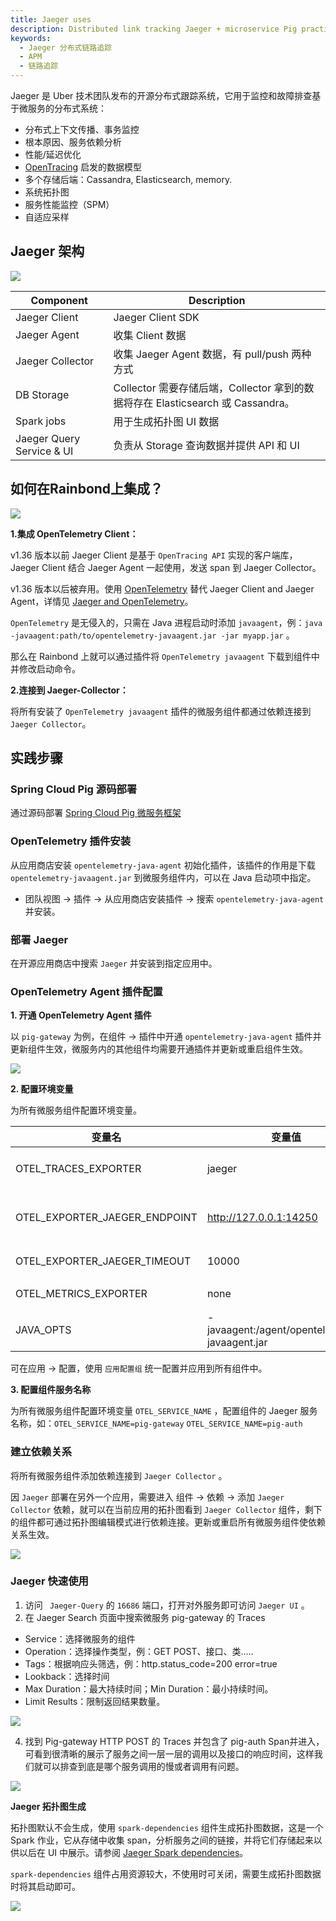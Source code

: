 ```yaml
---
title: Jaeger uses
description: Distributed link tracking Jaeger + microservice Pig practice sharing on Rainbond
keywords:
  - Jaeger 分布式链路追踪
  - APM
  - 链路追踪
---
```


Jaeger 是 Uber 技术团队发布的开源分布式跟踪系统，它用于监控和故障排查基于微服务的分布式系统：

- 分布式上下文传播、事务监控
- 根本原因、服务依赖分析
- 性能/延迟优化
- [OpenTracing](http://opentracing.io/) 启发的数据模型
- 多个存储后端：Cassandra, Elasticsearch, memory.
- 系统拓扑图
- 服务性能监控（SPM）
- 自适应采样

## Jaeger 架构

![](https://static.goodrain.com/wechat/jaeger/1.png)

| Component                                     | Description                                                    |
| --------------------------------------------- | -------------------------------------------------------------- |
| Jaeger Client                                 | Jaeger Client SDK                                              |
| Jaeger Agent                                  | 收集 Client 数据                                                   |
| Jaeger Collector                              | 收集 Jaeger Agent 数据，有 pull/push 两种方式                            |
| DB Storage                                    | Collector 需要存储后端，Collector 拿到的数据将存在 Elasticsearch 或 Cassandra。 |
| Spark jobs                                    | 用于生成拓扑图 UI 数据                                                  |
| Jaeger Query Service & UI | 负责从 Storage 查询数据并提供 API 和 UI                                   |

## 如何在Rainbond上集成？

![](https://static.goodrain.com/wechat/jaeger/2.png)

**1.集成 OpenTelemetry Client：**

v1.36 版本以前 Jaeger Client 是基于 `OpenTracing API` 实现的客户端库，Jaeger Client 结合 Jaeger Agent 一起使用，发送 span 到 Jaeger Collector。

v1.36 版本以后被弃用。使用 [OpenTelemetry](https://opentelemetry.io/) 替代  Jaeger Client and Jaeger Agent，详情见 [Jaeger and OpenTelemetry](https://medium.com/jaegertracing/jaeger-and-opentelemetry-1846f701d9f2)。

`OpenTelemetry` 是无侵入的，只需在 Java 进程启动时添加 `javaagent`，例：`java -javaagent:path/to/opentelemetry-javaagent.jar -jar myapp.jar` 。

那么在 Rainbond 上就可以通过插件将 `OpenTelemetry javaagent` 下载到组件中并修改启动命令。

**2.连接到 Jaeger-Collector：**

将所有安装了 `OpenTelemetry javaagent` 插件的微服务组件都通过依赖连接到 `Jaeger Collector`。

## 实践步骤

### Spring Cloud Pig 源码部署

通过源码部署 [Spring Cloud Pig 微服务框架](/docs/micro-service/example/pig)

### OpenTelemetry 插件安装

从应用商店安装 `opentelemetry-java-agent` 初始化插件，该插件的作用是下载 `opentelemetry-javaagent.jar` 到微服务组件内，可以在 Java 启动项中指定。

- 团队视图 -> 插件 -> 从应用商店安装插件 -> 搜索 `opentelemetry-java-agent` 并安装。

### 部署 Jaeger

在开源应用商店中搜索 `Jaeger` 并安装到指定应用中。

### OpenTelemetry Agent 插件配置

**1. 开通 OpenTelemetry Agent 插件**

以 `pig-gateway` 为例，在组件 -> 插件中开通 `opentelemetry-java-agent` 插件并更新组件生效，微服务内的其他组件均需要开通插件并更新或重启组件生效。

![](https://static.goodrain.com/wechat/jaeger/5.png)

**2. 配置环境变量**

为所有微服务组件配置环境变量。

| 变量名                                                                                          | 变量值                                                                                                    | 说明                             |
| -------------------------------------------------------------------------------------------- | ------------------------------------------------------------------------------------------------------ | ------------------------------ |
| OTEL_TRACES_EXPORTER                               | jaeger                                                                                                 | 选择 Jaeger exporter             |
| OTEL_EXPORTER_JAEGER_ENDPOINT | http://127.0.0.1:14250 | Jaeger Collector gRPC endpoint |
| OTEL_EXPORTER_JAEGER_TIMEOUT  | 10000                                                                                                  | 超时时间（毫秒）                       |
| OTEL_METRICS_EXPORTER                              | none                                                                                                   | Metrics 导出器                    |
| JAVA_OPTS                                                               | -javaagent:/agent/opentelemetry-javaagent.jar                          | Java 启动参数                      |

可在应用 -> 配置，使用 `应用配置组` 统一配置并应用到所有组件中。

**3. 配置组件服务名称**

为所有微服务组件配置环境变量 `OTEL_SERVICE_NAME` ，配置组件的 Jaeger 服务名称，如：`OTEL_SERVICE_NAME=pig-gateway` `OTEL_SERVICE_NAME=pig-auth`

### 建立依赖关系

将所有微服务组件添加依赖连接到 `Jaeger Collector` 。

因 `Jaeger` 部署在另外一个应用，需要进入 组件 -> 依赖 -> 添加 `Jaeger Collector` 依赖，就可以在当前应用的拓扑图看到 `Jaeger Collector` 组件，剩下的组件都可通过拓扑图编辑模式进行依赖连接。更新或重启所有微服务组件使依赖关系生效。

![](https://static.goodrain.com/wechat/jaeger/7.png)

### Jaeger 快速使用

1. 访问 ` Jaeger-Query` 的 `16686` 端口，打开对外服务即可访问 `Jaeger UI` 。
2. 在 Jaeger Search 页面中搜索微服务 pig-gateway 的 Traces

- Service：选择微服务的组件
- Operation：选择操作类型，例：GET POST、接口、类.....
- Tags：根据响应头筛选，例：http.status_code=200 error=true
- Lookback：选择时间
- Max Duration：最大持续时间；Min Duration：最小持续时间。
- Limit Results：限制返回结果数量。

![](https://static.goodrain.com/wechat/jaeger/10.png)

4. 找到 Pig-gateway HTTP POST 的 Traces 并包含了 pig-auth Span并进入，可看到很清晰的展示了服务之间一层一层的调用以及接口的响应时间，这样我们就可以排查到底是哪个服务调用的慢或者调用有问题。

![](https://static.goodrain.com/wechat/jaeger/11.png)

**Jaeger 拓扑图生成**

拓扑图默认不会生成，使用 `spark-dependencies` 组件生成拓扑图数据，这是一个 Spark 作业，它从存储中收集 span，分析服务之间的链接，并将它们存储起来以供以后在 UI 中展示。请参阅 [Jaeger Spark dependencies](https://github.com/jaegertracing/spark-dependencies)。

`spark-dependencies` 组件占用资源较大，不使用时可关闭，需要生成拓扑图数据时将其启动即可。

![](https://static.goodrain.com/wechat/jaeger/9.png)
